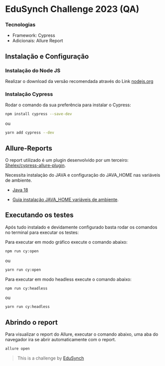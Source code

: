 # EduSynch Challenge 2023 (QA) 

### Tecnologias

- Framework: Cypress
- Adicionais: Allure Report

## Instalação e Configuração 

### Instalação do Node JS

Realizar o download da versão recomendada através do Link [nodejs.org](<https://nodejs.org/en/>) 

### Instalação Cypress

Rodar o comando da sua preferência para instalar o Cypress:

```Bash
npm install cypress --save-dev
```
ou
```Bash
yarn add cypress --dev
```

## Allure-Reports

O report utilizado é um plugin desenvolvido por um terceiro: [Shelex/cypress-allure-plugin](<https://github.com/Shelex/cypress-allure-plugin>).

Necessita instalação do JAVA e configuração do JAVA_HOME nas variáveis de ambiente.

- [Java 18](<https://www.oracle.com/java/technologies/javase/jdk18-archive-downloads.html>)

- [Guia instalação JAVA_HOME variáveis de ambiente](<https://confluence.atlassian.com/confbr1/configurando-a-variavel-java_home-no-windows-933709538.html>).


## Executando os testes

Após tudo instalado e devidamente configurado basta rodar os comandos no terminal para executar os testes:

Para executar em modo gráfico execute o comando abaixo:

```Bash
npm run cy:open
```
ou
```Bash
yarn run cy:open
```

Para executar em modo headless execute o comando abaixo:

```Bash
npm run cy:headless
```
ou
```Bash
yarn run cy:headless
```

## Abrindo o report

Para visualizar o report do Allure, executar o comando abaixo, uma aba do navegador ira se abrir automaticamente com o report.

```Bash
allure open
```

>This is a challenge by [EduSynch](<https://edusynch.com/>)
